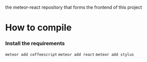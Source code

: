 the meteor-react repository that forms the frontend of this project

# How to compile
### Install the requirements 
`meteor add coffeescript`
`meteor add react`
`meteor add stylus`
